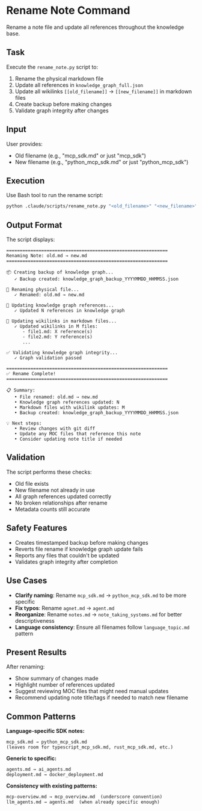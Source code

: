# Rename Note Command

Rename a note file and update all references throughout the knowledge base.

## Task

Execute the `rename_note.py` script to:
1. Rename the physical markdown file
2. Update all references in `knowledge_graph_full.json`
3. Update all wikilinks `[[old_filename]]` → `[[new_filename]]` in markdown files
4. Create backup before making changes
5. Validate graph integrity after changes

## Input

User provides:
- Old filename (e.g., "mcp_sdk.md" or just "mcp_sdk")
- New filename (e.g., "python_mcp_sdk.md" or just "python_mcp_sdk")

## Execution

Use Bash tool to run the rename script:

```bash
python .claude/scripts/rename_note.py "<old_filename>" "<new_filename>"
```

## Output Format

The script displays:
```
============================================================
Renaming Note: old.md → new.md
============================================================

📦 Creating backup of knowledge graph...
   ✓ Backup created: knowledge_graph_backup_YYYYMMDD_HHMMSS.json

📝 Renaming physical file...
   ✓ Renamed: old.md → new.md

🔗 Updating knowledge graph references...
   ✓ Updated N references in knowledge graph

📄 Updating wikilinks in markdown files...
   ✓ Updated wikilinks in M files:
      - file1.md: X reference(s)
      - file2.md: Y reference(s)
      ...

✅ Validating knowledge graph integrity...
   ✓ Graph validation passed

============================================================
✅ Rename Complete!
============================================================

📋 Summary:
   • File renamed: old.md → new.md
   • Knowledge graph references updated: N
   • Markdown files with wikilink updates: M
   • Backup created: knowledge_graph_backup_YYYYMMDD_HHMMSS.json

💡 Next steps:
   • Review changes with git diff
   • Update any MOC files that reference this note
   • Consider updating note title if needed
```

## Validation

The script performs these checks:
- Old file exists
- New filename not already in use
- All graph references updated correctly
- No broken relationships after rename
- Metadata counts still accurate

## Safety Features

- Creates timestamped backup before making changes
- Reverts file rename if knowledge graph update fails
- Reports any files that couldn't be updated
- Validates graph integrity after completion

## Use Cases

- **Clarify naming**: Rename `mcp_sdk.md` → `python_mcp_sdk.md` to be more specific
- **Fix typos**: Rename `agnet.md` → `agent.md`
- **Reorganize**: Rename `notes.md` → `note_taking_systems.md` for better descriptiveness
- **Language consistency**: Ensure all filenames follow `language_topic.md` pattern

## Present Results

After renaming:
- Show summary of changes made
- Highlight number of references updated
- Suggest reviewing MOC files that might need manual updates
- Recommend updating note title/tags if needed to match new filename

## Common Patterns

**Language-specific SDK notes:**
```
mcp_sdk.md → python_mcp_sdk.md
(leaves room for typescript_mcp_sdk.md, rust_mcp_sdk.md, etc.)
```

**Generic to specific:**
```
agents.md → ai_agents.md
deployment.md → docker_deployment.md
```

**Consistency with existing patterns:**
```
mcp-overview.md → mcp_overview.md  (underscore convention)
llm_agents.md → agents.md  (when already specific enough)
```
